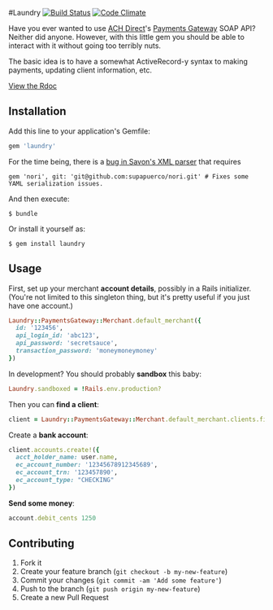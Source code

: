 #Laundry [![Build Status](https://secure.travis-ci.org/supapuerco/laundry.png)](http://travis-ci.org/supapuerco/laundry) [![Code Climate](https://codeclimate.com/badge.png)](https://codeclimate.com/github/supapuerco/laundry)

Have you ever wanted to use [ACH Direct](http://www.achdirect.com)'s [Payments Gateway](http://paymentsgateway.com) SOAP API? Neither did anyone. However, with this little gem you should be able to interact with it without going too terribly nuts.

The basic idea is to have a somewhat ActiveRecord-y syntax to making payments, updating client information, etc.

[View the Rdoc](http://rdoc.info/github/supapuerco/laundry/master/frames)

## Installation

Add this line to your application's Gemfile:

```ruby
gem 'laundry'
```

For the time being, there is a [bug in Savon's XML parser]() that requires

    gem 'nori', git: 'git@github.com:supapuerco/nori.git' # Fixes some YAML serialization issues.

And then execute:

    $ bundle

Or install it yourself as:

    $ gem install laundry

## Usage

First, set up your merchant **account details**, possibly in a Rails initializer. (You're not limited to this singleton thing, but it's pretty useful if you just have one account.)

```ruby
Laundry::PaymentsGateway::Merchant.default_merchant({
  id: '123456', 
  api_login_id: 'abc123', 
  api_password: 'secretsauce', 
  transaction_password: 'moneymoneymoney'
})
```

In development? You should probably **sandbox** this baby:

```ruby
Laundry.sandboxed = !Rails.env.production?
```

Then you can **find a client**:

```ruby
client = Laundry::PaymentsGateway::Merchant.default_merchant.clients.find(10)
```

Create a **bank account**:

```ruby
client.accounts.create!({
  acct_holder_name: user.name,
  ec_account_number: '12345678912345689', 
  ec_account_trn: '123457890',
  ec_account_type: "CHECKING"
})
```

**Send some money**:
```ruby
account.debit_cents 1250
```

## Contributing

1. Fork it
2. Create your feature branch (`git checkout -b my-new-feature`)
3. Commit your changes (`git commit -am 'Add some feature'`)
4. Push to the branch (`git push origin my-new-feature`)
5. Create a new Pull Request

